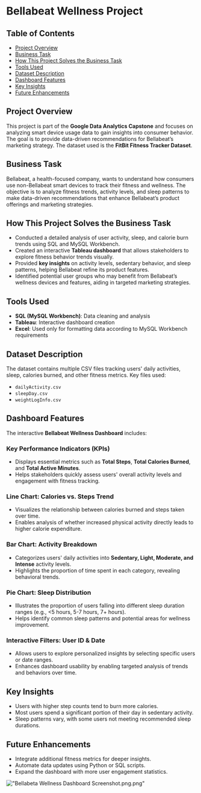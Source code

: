 # Bellabeat Wellness Project

## Table of Contents
- [Project Overview](#project-overview)
- [Business Task](#business-task)
- [How This Project Solves the Business Task](#how-this-project-solves-the-business-task)
- [Tools Used](#tools-used)
- [Dataset Description](#dataset-description)
- [Dashboard Features](#dashboard-features)
- [Key Insights](#key-insights)
- [Future Enhancements](#future-enhancements)


## Project Overview
This project is part of the **Google Data Analytics Capstone** and focuses on analyzing smart device usage data to gain insights into consumer behavior. The goal is to provide data-driven recommendations for Bellabeat’s marketing strategy. The dataset used is the **FitBit Fitness Tracker Dataset**.

## Business Task
Bellabeat, a health-focused company, wants to understand how consumers use non-Bellabeat smart devices to track their fitness and wellness. The objective is to analyze fitness trends, activity levels, and sleep patterns to make data-driven recommendations that enhance Bellabeat’s product offerings and marketing strategies.

## How This Project Solves the Business Task
- Conducted a detailed analysis of user activity, sleep, and calorie burn trends using SQL and MySQL Workbench.
- Created an interactive **Tableau dashboard** that allows stakeholders to explore fitness behavior trends visually.
- Provided **key insights** on activity levels, sedentary behavior, and sleep patterns, helping Bellabeat refine its product features.
- Identified potential user groups who may benefit from Bellabeat’s wellness devices and features, aiding in targeted marketing strategies.

## Tools Used
- **SQL (MySQL Workbench)**: Data cleaning and analysis
- **Tableau**: Interactive dashboard creation
- **Excel**: Used only for formatting data according to MySQL Workbench requirements

## Dataset Description
The dataset contains multiple CSV files tracking users' daily activities, sleep, calories burned, and other fitness metrics. Key files used:
- `dailyActivity.csv`
- `sleepDay.csv`
- `weightLogInfo.csv`

## Dashboard Features
The interactive **Bellabeat Wellness Dashboard** includes:

### **Key Performance Indicators (KPIs)**
- Displays essential metrics such as **Total Steps**, **Total Calories Burned**, and **Total Active Minutes**.
- Helps stakeholders quickly assess users' overall activity levels and engagement with fitness tracking.

### **Line Chart: Calories vs. Steps Trend**
- Visualizes the relationship between calories burned and steps taken over time.
- Enables analysis of whether increased physical activity directly leads to higher calorie expenditure.

### **Bar Chart: Activity Breakdown**
- Categorizes users' daily activities into **Sedentary, Light, Moderate, and Intense** activity levels.
- Highlights the proportion of time spent in each category, revealing behavioral trends.

### **Pie Chart: Sleep Distribution**
- Illustrates the proportion of users falling into different sleep duration ranges (e.g., <5 hours, 5-7 hours, 7+ hours).
- Helps identify common sleep patterns and potential areas for wellness improvement.

### **Interactive Filters: User ID & Date**
- Allows users to explore personalized insights by selecting specific users or date ranges.
- Enhances dashboard usability by enabling targeted analysis of trends and behaviors over time.

## Key Insights
- Users with higher step counts tend to burn more calories.
- Most users spend a significant portion of their day in sedentary activity.
- Sleep patterns vary, with some users not meeting recommended sleep durations.

## Future Enhancements
- Integrate additional fitness metrics for deeper insights.
- Automate data updates using Python or SQL scripts.
- Expand the dashboard with more user engagement statistics.

!["Bellabeta Wellness Dashboard  Screenshot.png.png"](https://github.com/AshrithaGaniga/Bellabeta-Wellness-Project/commit/fb43ad1d351139861e6efc6d19c5dc769353280f)



